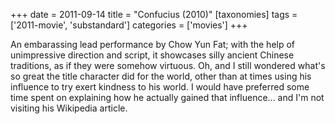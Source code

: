 +++
date = 2011-09-14
title = "Confucius (2010)"
[taxonomies]
tags = ['2011-movie', 'substandard']
categories = ['movies']
+++

An embarassing lead performance by Chow Yun Fat; with the help of
unimpressive direction and script, it showcases silly ancient Chinese
traditions, as if they were somehow virtuous. Oh, and I still wondered
what's so great the title character did for the world, other than at
times using his influence to try exert kindness to his world. I would
have preferred some time spent on explaining how he actually gained that
influence... and I'm not visiting his Wikipedia article.
